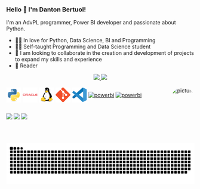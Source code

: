 ### Hello 👋 I'm Danton Bertuol!

I'm an AdvPL programmer, Power BI developer and passionate about Python.

- 👩‍💻 In love for Python, Data Science, BI and Programming
- 👩‍🎓 Self-taught Programming and Data Science student 
- 🤝 I am looking to collaborate in the creation and development of projects to expand my skills and experience
- 📖 Reader 

<div align="center">
  <a href="https://github.com/dantonbertuol">
  <img height="180em" src="https://github-readme-stats.vercel.app/api?username=dantonbertuol&show_icons=true&theme=radical&include_all_commits=true&count_private=true"/>
  <img height="180em" src="https://github-readme-stats.vercel.app/api/top-langs/?username=dantonbertuol&layout=compact&langs_count=7&theme=radical"/></a>
</div>
<div style="display: inline_block"><br>
  <a href="https://www.python.org/"><img align="center" alt="python" height="40" width="40"             src="https://raw.githubusercontent.com/devicons/devicon/master/icons/python/python-original.svg"></a>
  <a href="https://www.oracle.com/"><img align="center" alt="oracle" height="40" width="40" src="https://raw.githubusercontent.com/devicons/devicon/master/icons/oracle/oracle-original.svg"></a>
  <a href="https://ubuntu.com/"><img align="center" alt="linux" height="40" width="40" src="https://raw.githubusercontent.com/devicons/devicon/master/icons/linux/linux-original.svg"></a>
  <a href="https://git-scm.com/"><img align="center" alt="git" height="40" width="40" src="https://raw.githubusercontent.com/devicons/devicon/master/icons/git/git-original.svg"></a>
  <a href="https://code.visualstudio.com/"><img align="center" alt="vscode" height="40" width="40" src="https://raw.githubusercontent.com/devicons/devicon/master/icons/vscode/vscode-original.svg"></a>
  <a href="https://powerbi.microsoft.com/"><img align="center" alt="powerbi" height="40" width="40" src="https://raw.githubusercontent.com/microsoft/PowerBI-Icons/main/SVG/Power-BI.svg"></a>
  <a href="https://www.totvs.com/"><img align="center" alt="powerbi" height="40" width="40" src="https://cdn.icon-icons.com/icons2/2107/PNG/512/file_type_advpl_icon_130762.png"></a>
  <img align="right" alt="picture" height="150" style="border-radius:50px;" src="https://bmsastech.com/wp-content/uploads/2020/05/feont-end-developer-vector-art.png">
</div>
  
##
  
  
<div>
  <a href="https://instagram.com/dantonbertuol" target="_blank"><img src="https://img.shields.io/badge/-Instagram-%23E4405F?style=for-the-badge&logo=instagram&logoColor=white" target="_blank"></a>
  <a href="https://www.linkedin.com/in/dantonbertuol" target="_blank"><img src="https://img.shields.io/badge/-LinkedIn-%230077B5?style=for-the-badge&logo=linkedin&logoColor=white" target="_blank"></a> 
  <a href = "mailto:dantonjb@gmail.com"><img src="https://img.shields.io/badge/-Gmail-%23333?style=for-the-badge&logo=gmail&logoColor=white" target="_blank"></a>
</div>  

![Snake animation](https://github.com/dantonbertuol/dantonbertuol/blob/output/github-contribution-grid-snake.svg)
